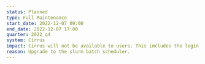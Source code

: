 ```yaml
---
status: Planned
type: Full Maintenance
start_date: 2022-12-07 09:00 
end_date: 2022-12-07 17:00 
quarter: 2022_q4
system: Cirrus
impact: Cirrus will not be available to users. This imcludes the login nodes, compute nodes and access to the filesystems. We will notify users when it is returned to service. 
reason: Upgrade to the slurm batch scheduler.
---
```



